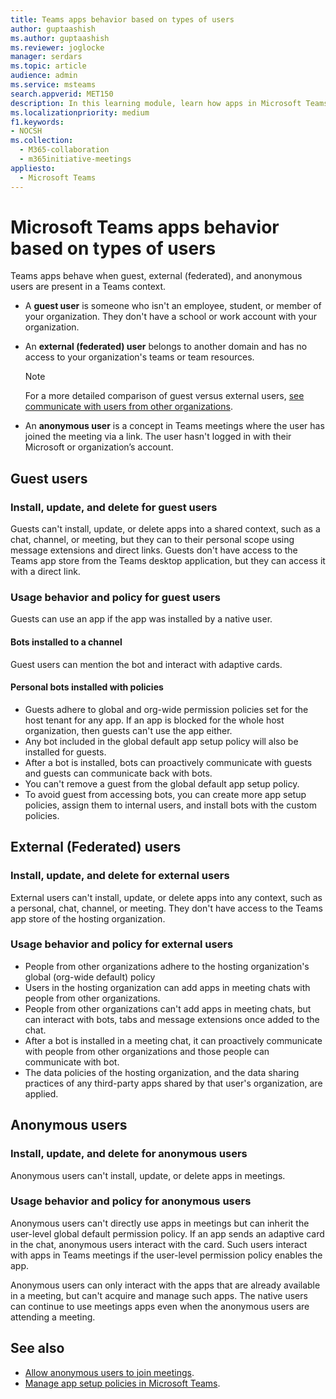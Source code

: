 ```yaml
---
title: Teams apps behavior based on types of users
author: guptaashish
ms.author: guptaashish
ms.reviewer: joglocke
manager: serdars
ms.topic: article
audience: admin
ms.service: msteams
search.appverid: MET150
description: In this learning module, learn how apps in Microsoft Teams behave for different type of users such as, guest user, external user and anonymous user.
ms.localizationpriority: medium
f1.keywords:
- NOCSH
ms.collection: 
  - M365-collaboration
  - m365initiative-meetings
appliesto: 
  - Microsoft Teams
---
```


# Microsoft Teams apps behavior based on types of users

Teams apps behave when guest, external (federated), and anonymous users are present in a Teams context.

* A **guest user** is someone who isn't an employee, student, or member of your organization. They don't have a school or work account with your organization.

* An **external (federated) user** belongs to another domain and has no access to your organization's teams or team resources.

  > [!Note]
  > For a more detailed comparison of guest versus external users, [see communicate with users from other organizations](./communicate-with-users-from-other-organizations.md).

* An **anonymous user** is a concept in Teams meetings where the user has joined the meeting via a link. The user hasn't logged in with their Microsoft or organization’s account.

## Guest users

### Install, update, and delete for guest users

Guests can't install, update, or delete apps into a shared context, such as a chat, channel, or meeting, but they can to their personal scope using message extensions and direct links. Guests don't have access to the Teams app store from the Teams desktop application, but they can access it with a direct link.

### Usage behavior and policy for guest users

Guests can use an app if the app was installed by a native user.

#### Bots installed to a channel

Guest users can mention the bot and interact with adaptive cards.

#### Personal bots installed with policies

* Guests adhere to global and org-wide permission policies set for the host tenant for any app. If an app is blocked for the whole host organization, then guests can't use the app either.
* Any bot included in the global default app setup policy will also be installed for guests.
* After a bot is installed, bots can proactively communicate with guests and guests can communicate back with bots.
* You can't remove a guest from the global default app setup policy.
* To avoid guest from accessing bots, you can create more app setup policies, assign them to internal users, and install bots with the custom policies.

## External (Federated) users

### Install, update, and delete for external users

External users can't install, update, or delete apps into any context, such as a personal, chat, channel, or meeting. They don't have access to the Teams app store of the hosting organization.

### Usage behavior and policy for external users

* People from other organizations adhere to the hosting organization's global (org-wide default) policy
* Users in the hosting organization can add apps in meeting chats with people from other organizations. 
* People from other organizations can't add apps in meeting chats, but can interact with bots, tabs and message extensions once added to the chat.
* After a bot is installed in a meeting chat, it can proactively communicate with people from other organizations and those people can communicate with bot.
* The data policies of the hosting organization, and the data sharing practices of any third-party apps shared by that user's organization, are applied.

## Anonymous users

### Install, update, and delete for anonymous users

Anonymous users can't install, update, or delete apps in meetings.

### Usage behavior and policy for anonymous users

Anonymous users can't directly use apps in meetings but can inherit the user-level global default permission policy. If an app sends an adaptive card in the chat, anonymous users interact with the card. Such users interact with apps in Teams meetings if the user-level permission policy enables the app.

Anonymous users can only interact with the apps that are already available in a meeting, but can't acquire and manage such apps. The native users can continue to use meetings apps even when the anonymous users are attending a meeting.

## See also

* [Allow anonymous users to join meetings](meeting-settings-in-teams.md#allow-anonymous-users-to-join-meetings).
* [Manage app setup policies in Microsoft Teams](teams-app-setup-policies.md).
